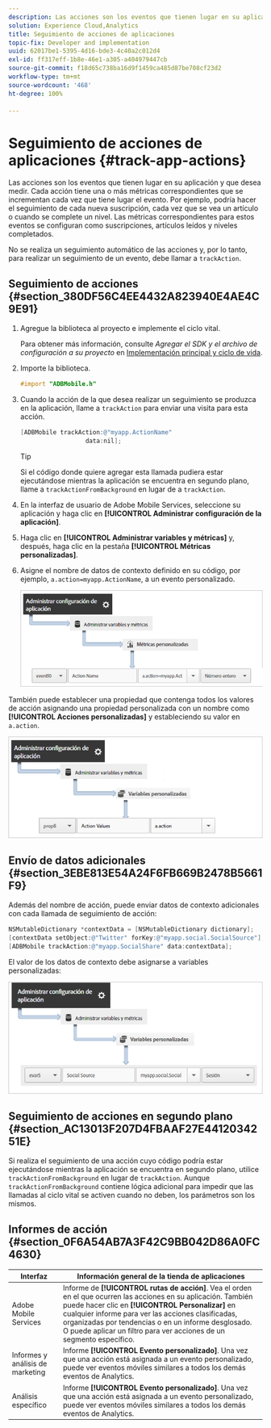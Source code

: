 ```yaml
---
description: Las acciones son los eventos que tienen lugar en su aplicación y que desea medir. Cada acción tiene una o más métricas correspondientes que se incrementan cada vez que tiene lugar el evento. Por ejemplo, podría hacer el seguimiento de cada nueva suscripción, cada vez que se vea un artículo o cuando se complete un nivel. Las métricas correspondientes para estos eventos se configuran como suscripciones, artículos leídos y niveles completados.
solution: Experience Cloud,Analytics
title: Seguimiento de acciones de aplicaciones
topic-fix: Developer and implementation
uuid: 62017be1-5395-4d16-bde3-4c40a2c012d4
exl-id: ff317eff-1b8e-46e1-a305-a404979447cb
source-git-commit: f18d65c738ba16d9f1459ca485d87be708cf23d2
workflow-type: tm+mt
source-wordcount: '468'
ht-degree: 100%

---
```


# Seguimiento de acciones de aplicaciones {#track-app-actions}

Las acciones son los eventos que tienen lugar en su aplicación y que desea medir. Cada acción tiene una o más métricas correspondientes que se incrementan cada vez que tiene lugar el evento. Por ejemplo, podría hacer el seguimiento de cada nueva suscripción, cada vez que se vea un artículo o cuando se complete un nivel. Las métricas correspondientes para estos eventos se configuran como suscripciones, artículos leídos y niveles completados.

No se realiza un seguimiento automático de las acciones y, por lo tanto, para realizar un seguimiento de un evento, debe llamar a `trackAction`.

## Seguimiento de acciones {#section_380DF56C4EE4432A823940E4AE4C9E91}

1. Agregue la biblioteca al proyecto e implemente el ciclo vital.

   Para obtener más información, consulte *Agregar el SDK y el archivo de configuración a su proyecto* en [Implementación principal y ciclo de vida](/help/ios/getting-started/dev-qs.md).
1. Importe la biblioteca.

   ```objective-c
   #import "ADBMobile.h"
   ```

1. Cuando la acción de la que desea realizar un seguimiento se produzca en la aplicación, llame a `trackAction` para enviar una visita para esta acción.

   ```objective-c
   [ADBMobile trackAction:@"myapp.ActionName"  
                     data:nil];
   ```

   >[!TIP]
   >
   >Si el código donde quiere agregar esta llamada pudiera estar ejecutándose mientras la aplicación se encuentra en segundo plano, llame a `trackActionFromBackground` en lugar de a `trackAction`.

1. En la interfaz de usuario de Adobe Mobile Services, seleccione su aplicación y haga clic en **[!UICONTROL Administrar configuración de la aplicación]**.

1. Haga clic en **[!UICONTROL Administrar variables y métricas]** y, después, haga clic en la pestaña **[!UICONTROL Métricas personalizadas]**.

1. Asigne el nombre de datos de contexto definido en su código, por ejemplo, `a.action=myapp.ActionName`, a un evento personalizado.

   ![](assets/map-event-context-data.png)

También puede establecer una propiedad que contenga todos los valores de acción asignando una propiedad personalizada con un nombre como **[!UICONTROL Acciones personalizadas]** y estableciendo su valor en `a.action`.

![](assets/map-custom-prop.png)

## Envío de datos adicionales {#section_3EBE813E54A24F6FB669B2478B5661F9}

Además del nombre de acción, puede enviar datos de contexto adicionales con cada llamada de seguimiento de acción:

```objective-c
NSMutableDictionary *contextData = [NSMutableDictionary dictionary]; 
[contextData setObject:@"Twitter" forKey:@"myapp.social.SocialSource"]; 
[ADBMobile trackAction:@"myapp.SocialShare" data:contextData];
```

El valor de los datos de contexto debe asignarse a variables personalizadas:

![](assets/map-variable-context-action.png)

## Seguimiento de acciones en segundo plano {#section_AC13013F207D4FBAAF27E4412034251E}

Si realiza el seguimiento de una acción cuyo código podría estar ejecutándose mientras la aplicación se encuentra en segundo plano, utilice `trackActionFromBackground` en lugar de `trackAction`. Aunque `trackActionFromBackground` contiene lógica adicional para impedir que las llamadas al ciclo vital se activen cuando no deben, los parámetros son los mismos.

## Informes de acción {#section_0F6A54AB7A3F42C9BB042D86A0FC4630}

| Interfaz | Información general de la tienda de aplicaciones |
|--- |--- |
| Adobe Mobile Services | Informe de **[!UICONTROL rutas de acción]**. Vea el orden en el que ocurren las acciones en su aplicación. También puede hacer clic en **[!UICONTROL Personalizar]** en cualquier informe para ver las acciones clasificadas, organizadas por tendencias o en un informe desglosado. O puede aplicar un filtro para ver acciones de un segmento específico. |
| Informes y análisis de marketing | Informe **[!UICONTROL Evento personalizado]**. Una vez que una acción está asignada a un evento personalizado, puede ver eventos móviles similares a todos los demás eventos de Analytics. |
| Análisis específico | Informe **[!UICONTROL Evento personalizado]**. Una vez que una acción está asignada a un evento personalizado, puede ver eventos móviles similares a todos los demás eventos de Analytics. |
